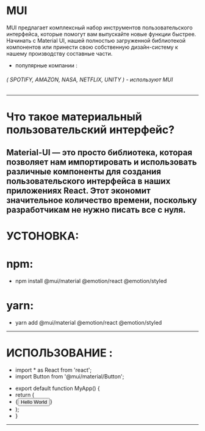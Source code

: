 # MUI
MUI предлагает комплексный
набор инструментов пользовательского интерфейса, которые помогут вам
выпускайте новые функции быстрее. Начинать
с Material UI, нашей полностью загруженной библиотекой компонентов или
принести свою собственную дизайн-систему
к нашему производству
составные части.

+ популярные компании :
###### ( SPOTIFY,  AMAZON, NASA, NETFLIX, UNITY ) - используют MUI
----
# Что такое материальный пользовательский интерфейс? 
Material-UI — это просто библиотека, которая позволяет нам импортировать и использовать различные
компоненты для создания пользовательского интерфейса в наших приложениях React. Этот
экономит значительное количество времени, поскольку разработчикам не нужно
писать все с нуля.
------
# УСТОНОВКА:
# npm:
 * npm install @mui/material @emotion/react @emotion/styled
# yarn:
 * yarn add @mui/material @emotion/react @emotion/styled
-----
# ИСПОЛЬЗОВАНИЕ :

+ import * as React from 'react';
+ import Button from '@mui/material/Button';

- export default function MyApp() {
- return (
   <div>
- {<Button variant="contained">Hello World</Button>}
    </div>
-  );
- }
----
